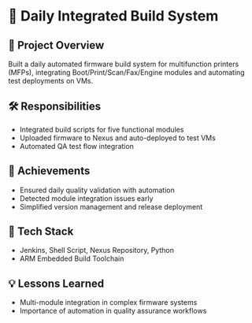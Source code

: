 # 🔹 Daily Integrated Build System

## 📌 Project Overview
Built a daily automated firmware build system for multifunction printers (MFPs), integrating Boot/Print/Scan/Fax/Engine modules and automating test deployments on VMs.

## 🛠️ Responsibilities
- Integrated build scripts for five functional modules
- Uploaded firmware to Nexus and auto-deployed to test VMs
- Automated QA test flow integration

## 🌟 Achievements
- Ensured daily quality validation with automation
- Detected module integration issues early
- Simplified version management and release deployment

## 🧪 Tech Stack
- Jenkins, Shell Script, Nexus Repository, Python
- ARM Embedded Build Toolchain

## 💡 Lessons Learned
- Multi-module integration in complex firmware systems
- Importance of automation in quality assurance workflows
